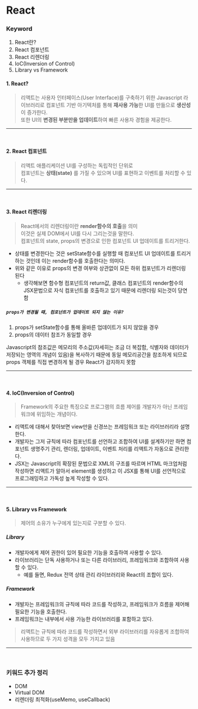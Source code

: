 # React

### Keyword
1. React란?
2. React 컴포넌트
3. React 리렌더링
4. IoC(Inversion of Control)
5. Library vs Framework

#### 1. React?
> 리액트는 사용자 인터페이스(User Interface)를 구축하기 위한 Javascript 라이브러리로 컴포넌트 기반 아기텍처를 통해 **재사용 가능**한 UI를 만듦으로 **생산성**이 증가한다.     
> 또한 UI의 **변경된 부분만을 업데이트**하여 빠른 사용자 경험을 제공한다. 
---
<br />

#### 2. React 컴포넌트
> 리액트 애플리케이션 UI를 구성하는 독립적인 단위로      
> 컴포넌트는 **상태(state)** 를 가질 수 있으며 UI를 표현하고 이벤트를 처리할 수 있다.
---
<br />

#### 3. React 리렌더링
> React에서의 리렌더링이란 **render함수의 호출**을 의미      
> 이것은 실제 DOM에서 UI를 다시 그리는것을 말한다.          
> 컴포넌트의 state, props의 변경으로 인한 컴포넌트 UI 업데이트를 트리거한다.            
- 상태를 변경한다는 것은 setState함수를 실행할 때 컴포넌트 UI 업데이트를 트리거하는 것인데 이는 render함수를 호출한다는 의미다.
- 위와 같은 이유로 props의 변경 여부와 상관없이 모든 하위 컴포넌트가 리렌더링 된다
  - 생각해보면 함수형 컴포넌트의 return값, 클래스 컴포넌트의 render함수의 JSX문법으로 자식 컴포넌트를 호출하고 있기 때문에 리렌더링 되는것이 당연함

##### `props가 변경될 때, 컴포넌트가 업데이트 되지 않는 이유?`
1. props가 setState함수를 통해 올바른 업데이트가 되지 않았을 경우
2. props의 데이터 참조가 동일할 경우

Javascript의 참조값은 메모리의 주소값(자세히는 조금 더 복잡함, 식별자와 데이터가 저장되는 영역의 개념이 있음)을 복사하기 때문에 동일 메모리공간을 참조하게 되므로 props 객체를 직접 변경하게 될 경우 React가 감지하지 못함

--- 
<br />

#### 4. IoC(Inversion of Control)
> Framework의 주요한 특징으로
> 프로그램의 흐름 제어를 개발자가 아닌 프레임워크에 위임하는 개념이다.      
- 리액트에 대해서 찾아보면 view만을 신경쓰는 프레임워크 또는 라이브러리라 설명한다.
- 개발자는 그저 규칙에 따라 컴포넌트를 선언하고 조합하여 UI를 설계하기만 하면 컴포넌트 생명주기 관리, 렌더링, 업데이트, 이벤트 처리를 리액트가 자동으로 관리한다.
- JSX는 Javascript의 확장된 문법으로 XML의 구조를 따르며 HTML 마크업처럼 작성하면 리액트가 알아서 element를 생성하고 이 JSX를 통해 UI를 선언적으로 프로그래밍하고 가독성 높게 작성할 수 있다.
---
<br />

#### 5. Library vs Framework
> 제어의 소유가 누구에게 있는지로 구분할 수 있다.

##### Library
- 개발자에게 제어 권한이 있어 필요한 기능을 호출하여 사용할 수 있다.
- 라이브러리는 단독 사용하거나 또는 다른 라이브러리, 프레임워크와 조합하여 사용할 수 있다.
  - 예를 들면, Redux 전역 상태 관리 라이브러리와 React의 조합이 있다.
##### Framework
- 개발자는 프레임워크의 규칙에 따라 코드를 작성하고, 프레임워크가 흐름을 제어해 필요한 기능을 호출한다.
- 프레임워크는 내부에서 사용 가능한 라이브러리를 포함하고 있다.

> 리액트는 규칙에 따라 코드를 작성하면서 외부 라이브러리를 자유롭게 조합하여 사용하므로 두 가지 성격을 모두 가지고 있음 
---
<br/>

### 키워드 추가 정리
- DOM
- Virtual DOM
- 리렌더링 최적화(useMemo, useCallback)